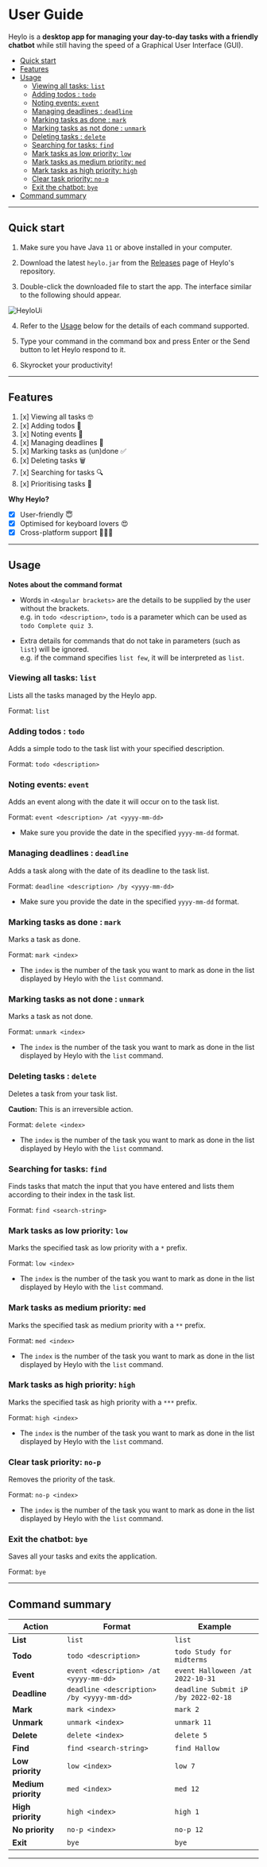 [credits - referred to AB-3 User Guide for inspiration]::

# User Guide

Heylo is a **desktop app for managing your day-to-day tasks with a friendly chatbot** while still having the speed of a
Graphical User Interface (GUI).

-   [Quick start](#quick-start)
-   [Features](#features)
-   [Usage](#usage)
    -   [Viewing all tasks: `list`](#viewing-all-tasks-list)
    -   [Adding todos : `todo`](#adding-todos-todo)
    -   [Noting events: `event`](#noting-events-event)
    -   [Managing deadlines : `deadline`](#managing-deadlines-deadline)
    -   [Marking tasks as done : `mark`](#marking-tasks-as-done-mark)
    -   [Marking tasks as not done : `unmark`](#marking-tasks-as-not-done-unmark)
    -   [Deleting tasks : `delete`](#deleting-tasks-delete)
    -   [Searching for tasks: `find`](#searching-for-tasks-find)
    -   [Mark tasks as low priority: `low`](#mark-tasks-as-low-priority-low)
    -   [Mark tasks as medium priority: `med`](#mark-tasks-as-medium-priority-med)
    -   [Mark tasks as high priority: `high`](#mark-tasks-as-high-priority-high)
    -   [Clear task priority: `no-p`](#clear-task-priority-no-p)
    -   [Exit the chatbot: `bye`](#exit-the-chatbot-bye)
-   [Command summary](#command-summary)

--------------------------------------------------------------------------------------------------------------------

## Quick start

1. Make sure you have Java `11` or above installed in your computer.

2. Download the latest `heylo.jar` from the [Releases](https://github.com/ckcherry23/ip/releases) page of Heylo's
   repository.

3. Double-click the downloaded file to start the app. The interface similar to the following should appear.

![HeyloUi](./Ui.png)

4. Refer to the [Usage](#usage) below for the details of each command supported.

5. Type your command in the command box and press Enter or the Send button to let Heylo respond to it.

6. Skyrocket your productivity!

--------------------------------------------------------------------------------------------------------------------

## Features

1. [x] Viewing all tasks 🤓
2. [x] Adding todos 📝
3. [x] Noting events 🎃
4. [x] Managing deadlines 📅
5. [x] Marking tasks as (un)done ✅
6. [x] Deleting tasks 🗑
7. [x] Searching for tasks 🔍
8. [x] Prioritising tasks 🌟

**Why Heylo?**

- [x] User-friendly 😇
- [x] Optimised for keyboard lovers 😍
- [x] Cross-platform support 👩🏽‍💻

--------------------------------------------------------------------------------------------------------------------

## Usage

**Notes about the command format**<br>

* Words in `<Angular brackets>` are the details to be supplied by the user without the brackets.<br>
  e.g. in `todo <description>`, `todo` is a parameter which can be used as `todo Complete quiz 3`.


* Extra details for commands that do not take in parameters (such as `list`) will be ignored.<br>
  e.g. if the command specifies `list few`, it will be interpreted as `list`.

### Viewing all tasks: `list`

Lists all the tasks managed by the Heylo app.

Format: `list`

### Adding todos : `todo`

Adds a simple todo to the task list with your specified description.

Format: `todo <description>`

### Noting events: `event`

Adds an event along with the date it will occur on to the task list.

Format: `event <description> /at <yyyy-mm-dd>`

* Make sure you provide the date in the specified `yyyy-mm-dd` format.

### Managing deadlines : `deadline`

Adds a task along with the date of its deadline to the task list.

Format: `deadline <description> /by <yyyy-mm-dd>`

* Make sure you provide the date in the specified `yyyy-mm-dd` format.

### Marking tasks as done : `mark`

Marks a task as done.

Format: `mark <index>`

* The `index` is the number of the task you want to mark as done in the list displayed by Heylo with the `list` command.

### Marking tasks as not done : `unmark`

Marks a task as not done.

Format: `unmark <index>`

* The `index` is the number of the task you want to mark as done in the list displayed by Heylo with the `list` command.

### Deleting tasks : `delete`

Deletes a task from your task list.

**Caution:**
This is an irreversible action.

Format: `delete <index>`

* The `index` is the number of the task you want to mark as done in the list displayed by Heylo with the `list` command.

### Searching for tasks: `find`

Finds tasks that match the input that you have entered and lists them according to their index in the task list.

Format: `find <search-string>`

### Mark tasks as low priority: `low`

Marks the specified task as low priority with a `*` prefix.

Format: `low <index>`

* The `index` is the number of the task you want to mark as done in the list displayed by Heylo with the `list` command.

### Mark tasks as medium priority: `med`

Marks the specified task as medium priority with a `**` prefix.

Format: `med <index>`

* The `index` is the number of the task you want to mark as done in the list displayed by Heylo with the `list` command.

### Mark tasks as high priority: `high`

Marks the specified task as high priority with a `***` prefix.

Format: `high <index>`

* The `index` is the number of the task you want to mark as done in the list displayed by Heylo with the `list` command.

### Clear task priority: `no-p`

Removes the priority of the task.

Format: `no-p <index>`

* The `index` is the number of the task you want to mark as done in the list displayed by Heylo with the `list` command.

### Exit the chatbot: `bye`

Saves all your tasks and exits the application.

Format: `bye`

--------------------------------------------------------------------------------------------------------------------

## Command summary

| Action              | Format                                    | Example                             |
|---------------------|-------------------------------------------|-------------------------------------|
| **List**            | `list`                                    | `list`                              |
| **Todo**            | `todo <description>`                      | `todo Study for midterms`           |
| **Event**           | `event <description> /at <yyyy-mm-dd>`    | `event Halloween /at 2022-10-31`    |
| **Deadline**        | `deadline <description> /by <yyyy-mm-dd>` | `deadline Submit iP /by 2022-02-18` |                      
| **Mark**            | `mark <index>`                            | `mark 2`                            |
| **Unmark**          | `unmark <index>`                          | `unmark 11`                         |
| **Delete**          | `delete <index>`                          | `delete 5`                          |
| **Find**            | `find <search-string>`                    | `find Hallow`                       |
| **Low priority**    | `low <index>`                             | `low 7`                             |                           
| **Medium priority** | `med <index>`                             | `med 12`                            |
| **High priority**   | `high <index>`                            | `high 1`                            |
| **No priority**     | `no-p <index>`                            | `no-p 12`                           |
| **Exit**            | `bye`                                     | `bye`                               |

--------------------------------------------------------------------------------------------------------------------